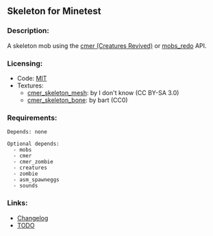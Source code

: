 ## Skeleton for Minetest

### Description:

A skeleton mob using the [cmer (Creatures Revived)](https://forum.minetest.net/viewtopic.php?t=26684) or [mobs_redo](https://content.minetest.net/packages/TenPlus1/mobs/) API.

### Licensing:

- Code: [MIT](LICENSE.txt)
- Textures:
	- [cmer_skeleton_mesh](http://minetest.fensta.bplaced.net/#id=1141): by I don't know (CC BY-SA 3.0)
	- [cmer_skeleton_bone](https://opengameart.org/node/3755): by bart (CC0)

### Requirements:

```
Depends: none

Optional depends:
  - mobs
  - cmer
  - cmer_zombie
  - creatures
  - zombie
  - asm_spawneggs
  - sounds
```

### Links:

- [Changelog](changelog.txt)
- [TODO](TODO.txt)
